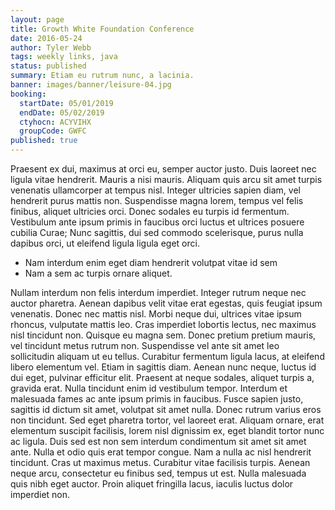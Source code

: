 ```yaml
---
layout: page
title: Growth White Foundation Conference
date: 2016-05-24
author: Tyler Webb
tags: weekly links, java
status: published
summary: Etiam eu rutrum nunc, a lacinia.
banner: images/banner/leisure-04.jpg
booking:
  startDate: 05/01/2019
  endDate: 05/02/2019
  ctyhocn: ACYVIHX
  groupCode: GWFC
published: true
---
```

Praesent ex dui, maximus at orci eu, semper auctor justo. Duis laoreet nec ligula vitae hendrerit. Mauris a nisi mauris. Aliquam quis arcu sit amet turpis venenatis ullamcorper at tempus nisl. Integer ultricies sapien diam, vel hendrerit purus mattis non. Suspendisse magna lorem, tempus vel felis finibus, aliquet ultricies orci. Donec sodales eu turpis id fermentum. Vestibulum ante ipsum primis in faucibus orci luctus et ultrices posuere cubilia Curae; Nunc sagittis, dui sed commodo scelerisque, purus nulla dapibus orci, ut eleifend ligula ligula eget orci.

* Nam interdum enim eget diam hendrerit volutpat vitae id sem
* Nam a sem ac turpis ornare aliquet.

Nullam interdum non felis interdum imperdiet. Integer rutrum neque nec auctor pharetra. Aenean dapibus velit vitae erat egestas, quis feugiat ipsum venenatis. Donec nec mattis nisl. Morbi neque dui, ultrices vitae ipsum rhoncus, vulputate mattis leo. Cras imperdiet lobortis lectus, nec maximus nisl tincidunt non. Quisque eu magna sem. Donec pretium pretium mauris, vel tincidunt metus rutrum non. Suspendisse vel ante sit amet leo sollicitudin aliquam ut eu tellus. Curabitur fermentum ligula lacus, at eleifend libero elementum vel. Etiam in sagittis diam. Aenean nunc neque, luctus id dui eget, pulvinar efficitur elit. Praesent at neque sodales, aliquet turpis a, gravida erat. Nulla tincidunt enim id vestibulum tempor. Interdum et malesuada fames ac ante ipsum primis in faucibus. Fusce sapien justo, sagittis id dictum sit amet, volutpat sit amet nulla.
Donec rutrum varius eros non tincidunt. Sed eget pharetra tortor, vel laoreet erat. Aliquam ornare, erat elementum suscipit facilisis, lorem nisl dignissim ex, eget blandit tortor nunc ac ligula. Duis sed est non sem interdum condimentum sit amet sit amet ante. Nulla et odio quis erat tempor congue. Nam a nulla ac nisl hendrerit tincidunt. Cras ut maximus metus. Curabitur vitae facilisis turpis. Aenean neque arcu, consectetur eu finibus sed, tempus ut est. Nulla malesuada quis nibh eget auctor. Proin aliquet fringilla lacus, iaculis luctus dolor imperdiet non.
